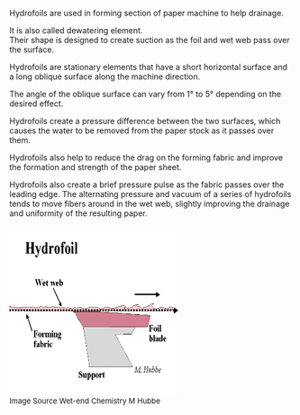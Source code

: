 Hydrofoils are  used in forming section of paper machine to help drainage. 

It is also called dewatering element.  
Their shape is designed to create suction as the foil and wet web pass over the surface.

Hydrofoils are stationary elements that have a short horizontal surface and a long oblique surface along the machine direction.

The angle of the oblique surface can vary from 1° to 5° depending on the desired effect. 

Hydrofoils create a pressure difference between the two surfaces, which causes the water to be removed from the paper stock as it passes over them.

Hydrofoils also help to reduce the drag on the forming fabric and improve the formation and strength of the paper sheet.

Hydrofoils also create a brief pressure pulse as the fabric passes over the leading edge.
The alternating pressure and vacuum of a series of hydrofoils tends to move fibers around in the wet web, slightly improving
the drainage and uniformity of the resulting paper.


<img src = "images/foil.gif" width = "300px" height = "300px" alt = "....Loading image" />
      <figcaption style = "font-size :13px" > Image Source Wet-end Chemistry M Hubbe </figcaption>
      </figure>